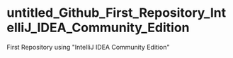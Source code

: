 # untitled_Github_First_Repository_IntelliJ_IDEA_Community_Edition
First Repository using "IntelliJ IDEA Community Edition"
